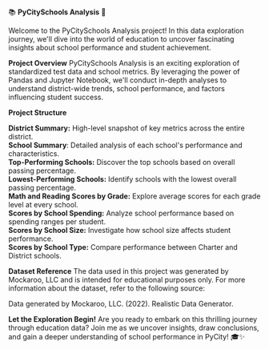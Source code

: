 📚 **PyCitySchools Analysis** 🏫

Welcome to the PyCitySchools Analysis project! In this data exploration journey, we'll dive into the world of education to uncover fascinating insights about school performance and student achievement.

**Project Overview**
PyCitySchools Analysis is an exciting exploration of standardized test data and school metrics. By leveraging the power of Pandas and Jupyter Notebook, we'll conduct in-depth analyses to understand district-wide trends, school performance, and factors influencing student success.

**Project Structure**

**District Summary:** High-level snapshot of key metrics across the entire district.  
**School Summary**: Detailed analysis of each school's performance and characteristics.  
**Top-Performing Schools:** Discover the top schools based on overall passing percentage.  
**Lowest-Performing Schools:** Identify schools with the lowest overall passing percentage.  
**Math and Reading Scores by Grade:** Explore average scores for each grade level at every school.  
**Scores by School Spending:** Analyze school performance based on spending ranges per student.  
**Scores by School Size:** Investigate how school size affects student performance.  
**Scores by School Type:** Compare performance between Charter and District schools.  

**Dataset Reference**
The data used in this project was generated by Mockaroo, LLC and is intended for educational purposes only. For more information about the dataset, refer to the following source:

Data generated by Mockaroo, LLC. (2022). Realistic Data Generator.

**Let the Exploration Begin!**
Are you ready to embark on this thrilling journey through education data? Join me as we uncover insights, draw conclusions, and gain a deeper understanding of school performance in PyCity! 🎓✨
